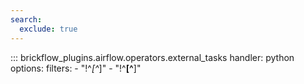 ```yaml
---
search:
  exclude: true
---
```


::: brickflow_plugins.airflow.operators.external_tasks
    handler: python
    options:
        filters:
            - "!^_[^_]"
            - "!^__[^__]"
